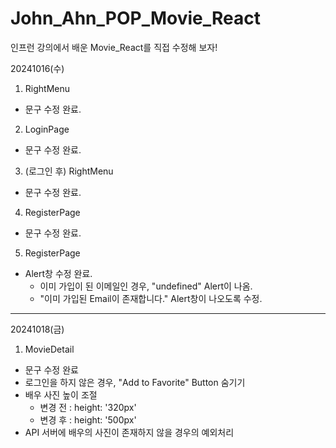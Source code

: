 # John_Ahn_POP_Movie_React

인프런 강의에서 배운 Movie_React를 직접 수정해 보자!

20241016(수)

1. RightMenu

- 문구 수정 완료.

2. LoginPage

- 문구 수정 완료.

3. (로그인 후) RightMenu

- 문구 수정 완료.

4. RegisterPage

- 문구 수정 완료.

5. RegisterPage

- Alert창 수정 완료.
  - 이미 가입이 된 이메일인 경우, "undefined" Alert이 나옴.
  - "이미 가입된 Email이 존재합니다." Alert창이 나오도록 수정.

---

20241018(금)

1. MovieDetail

- 문구 수정 완료
- 로그인을 하지 않은 경우, "Add to Favorite" Button 숨기기
- 배우 사진 높이 조절
  - 변경 전 : height: '320px'
  - 변경 후 : height: '500px'
- API 서버에 배우의 사진이 존재하지 않을 경우의 예외처리
